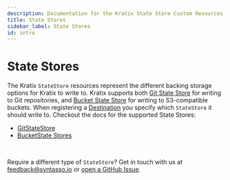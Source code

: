 ```yaml
---
description: Documentation for the Kratix State Store Custom Resources
title: State Stores
sidebar_label: State Stores
id: intro
---
```

# State Stores

The Kratix `StateStore` resources represent the different backing storage options
for Kratix to write to. Kratix supports both [Git State Store](./gitstatestore) for writing to Git repositories,
and [Bucket State Store](./bucketstatestore) for writing to S3-compatible buckets. When registering a
[Destination](../02-destinations/01-destinations.md) you specify which `StateStore` it should
write to. Checkout the docs for the supported State Stores:

- [GitStateStore](./gitstatestore)
- [BucketState Stores](./bucketstatestore)


<br />

Require a different type of `StateStore`? Get in touch with us at
[feedback@syntasso.io](mailto:feedback@syntasso.io?subject=Kratix%20Feedback)
or [open a GitHub Issue](https://github.com/syntasso/kratix/issues/new).
